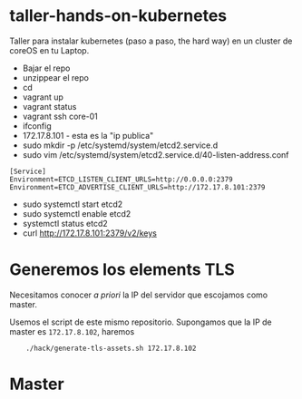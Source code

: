 # taller-hands-on-kubernetes
Taller para instalar kubernetes (paso a paso, the hard way) en un cluster de coreOS en tu Laptop.


* Bajar el repo
* unzippear el repo
* cd
* vagrant up
* vagrant status
* vagrant ssh core-01
* ifconfig
* 172.17.8.101 - esta es la "ip publica"
* sudo mkdir -p /etc/systemd/system/etcd2.service.d
* sudo vim /etc/systemd/system/etcd2.service.d/40-listen-address.conf

```
[Service]
Environment=ETCD_LISTEN_CLIENT_URLS=http://0.0.0.0:2379
Environment=ETCD_ADVERTISE_CLIENT_URLS=http://172.17.8.101:2379
```

* sudo systemctl start etcd2
* sudo systemctl enable etcd2
* systemctl status etcd2
* curl http://172.17.8.101:2379/v2/keys

# Generemos los elements TLS

Necesitamos conocer _a priori_ la IP del servidor que escojamos como master.

Usemos el script de este mismo repositorio. Supongamos que la IP de master es
`172.17.8.102`, haremos

```
	./hack/generate-tls-assets.sh 172.17.8.102
```

# Master




